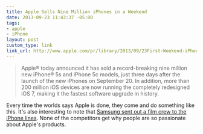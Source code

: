 ```yaml
---
title: Apple Sells Nine Million iPhones in a Weekend
date: 2013-09-23 11:43:37 -05:00
tags:
- apple
- iPhone
layout: post
custom_type: link
link_url: http://www.apple.com/pr/library/2013/09/23First-Weekend-iPhone-Sales-Top-Nine-Million-Sets-New-Record.html
---
```


>Apple® today announced it has sold a record-breaking nine million new iPhone® 5s and iPhone 5c models, just three days after the launch of the new iPhones on September 20. In addition, more than 200 million iOS devices are now running the completely redesigned iOS 7, making it the fastest software upgrade in history.

Every time the worlds says Apple is done, they come and do something like this. It's also interesting to note that [Samsung sent out a film crew to the iPhone lines](http://news.cnet.com/8301-1035_3-57603876-94/samsung-sends-spies-to-uncover-apples-iphone-line-phenom/). None of the competitors get why people are so passionate about Apple's products.
